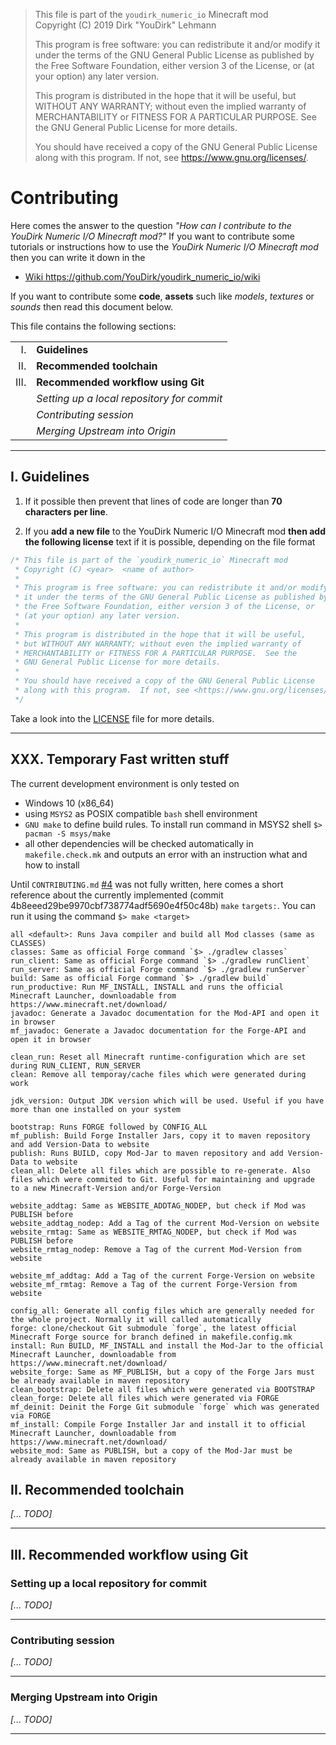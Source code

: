 > This file is part of the `youdirk_numeric_io` Minecraft mod  
> Copyright (C) 2019  Dirk "YouDirk" Lehmann
>
> This program is free software: you can redistribute it and/or modify
> it under the terms of the GNU General Public License as published by
> the Free Software Foundation, either version 3 of the License, or
> (at your option) any later version.
>
> This program is distributed in the hope that it will be useful,
> but WITHOUT ANY WARRANTY; without even the implied warranty of
> MERCHANTABILITY or FITNESS FOR A PARTICULAR PURPOSE.  See the
> GNU General Public License for more details.
>
> You should have received a copy of the GNU General Public License
> along with this program.  If not, see <https://www.gnu.org/licenses/>.


Contributing
============

Here comes the answer to the question _"How can I contribute to the
YouDirk Numeric I/O Minecraft mod?"_ If you want to contribute some
tutorials or instructions how to use the *YouDirk Numeric I/O
Minecraft mod* then you can write it down in the

* [Wiki https://github.com/YouDirk/youdirk_numeric_io/wiki
  ](https://github.com/YouDirk/youdirk_numeric_io/wiki)

If you want to contribute some **code**, **assets** such like
*models*, *textures* or *sounds* then read this document below.

This file contains the following sections:

|         |                                            |
|-------: | -------------------------------------------|
|      I. | **Guidelines**                             |
|     II. | **Recommended toolchain**                  |
|    III. | **Recommended workflow using Git**         |
|         | _Setting up a local repository for commit_ |
|         | _Contributing session_                     |
|         | _Merging Upstream into Origin_             |

**********************************************************************

I. Guidelines
-------------

1. If it possible then prevent that lines of code are longer than **70
   characters per line**.

2. If you **add a new file** to the YouDirk Numeric I/O Minecraft mod
   **then add the following license** text if it is possible,
   depending on the file format  
```java
/* This file is part of the `youdirk_numeric_io` Minecraft mod
 * Copyright (C) <year>  <name of author>
 *
 * This program is free software: you can redistribute it and/or modify
 * it under the terms of the GNU General Public License as published by
 * the Free Software Foundation, either version 3 of the License, or
 * (at your option) any later version.
 *
 * This program is distributed in the hope that it will be useful,
 * but WITHOUT ANY WARRANTY; without even the implied warranty of
 * MERCHANTABILITY or FITNESS FOR A PARTICULAR PURPOSE.  See the
 * GNU General Public License for more details.
 *
 * You should have received a copy of the GNU General Public License
 * along with this program.  If not, see <https://www.gnu.org/licenses/>.
 */
```
   Take a look into the [LICENSE](LICENSE) file for more details.

**********************************************************************

XXX. Temporary Fast written stuff
---------------------------------

The current development environment is only tested on
* Windows 10 (x86_64)
* using `MSYS2` as POSIX compatible `bash` shell environment
* `GNU make` to define build rules. To install run command in MSYS2 shell `$> pacman -S msys/make`
* all other dependencies will be checked automatically in `makefile.check.mk` and outputs an error with an instruction what and how to install

Until `CONTRIBUTING.md` [#4](https://github.com/YouDirk/youdirk_numeric_io/issues/4) was not fully written, here comes a short reference about the currently implemented (commit 4b8eeed29be9970cbf738774adf5690e4f50c48b) `make` `targets:`. You can run it using the command `$> make <target>`

```make
all <default>: Runs Java compiler and build all Mod classes (same as CLASSES)
classes: Same as official Forge command `$> ./gradlew classes`
run_client: Same as official Forge command `$> ./gradlew runClient`
run_server: Same as official Forge command `$> ./gradlew runServer`
build: Same as official Forge command `$> ./gradlew build`
run_productive: Run MF_INSTALL, INSTALL and runs the official Minecraft Launcher, downloadable from https://www.minecraft.net/download/
javadoc: Generate a Javadoc documentation for the Mod-API and open it in browser
mf_javadoc: Generate a Javadoc documentation for the Forge-API and open it in browser

clean_run: Reset all Minecraft runtime-configuration which are set during RUN_CLIENT, RUN_SERVER
clean: Remove all temporay/cache files which were generated during work

jdk_version: Output JDK version which will be used. Useful if you have more than one installed on your system

bootstrap: Runs FORGE followed by CONFIG_ALL
mf_publish: Build Forge Installer Jars, copy it to maven repository and add Version-Data to website
publish: Runs BUILD, copy Mod-Jar to maven repository and add Version-Data to website
clean_all: Delete all files which are possible to re-generate. Also files which were commited to Git. Useful for maintaining and upgrade to a new Minecraft-Version and/or Forge-Version

website_addtag: Same as WEBSITE_ADDTAG_NODEP, but check if Mod was PUBLISH before
website_addtag_nodep: Add a Tag of the current Mod-Version on website
website_rmtag: Same as WEBSITE_RMTAG_NODEP, but check if Mod was PUBLISH before
website_rmtag_nodep: Remove a Tag of the current Mod-Version from website

website_mf_addtag: Add a Tag of the current Forge-Version on website
website_mf_rmtag: Remove a Tag of the current Forge-Version from website

config_all: Generate all config files which are generally needed for the whole project. Normally it will called automatically
forge: clone/checkout Git submodule `forge`, the latest official Minecraft Forge source for branch defined in makefile.config.mk
install: Run BUILD, MF_INSTALL and install the Mod-Jar to the official Minecraft Launcher, downloadable from https://www.minecraft.net/download/
website_forge: Same as MF_PUBLISH, but a copy of the Forge Jars must be already available in maven repository
clean_bootstrap: Delete all files which were generated via BOOTSTRAP
clean_forge: Delete all files which were generated via FORGE
mf_deinit: Deinit the Forge Git submodule `forge` which was generated via FORGE
mf_install: Compile Forge Installer Jar and install it to official Minecraft Launcher, downloadable from https://www.minecraft.net/download/
website_mod: Same as PUBLISH, but a copy of the Mod-Jar must be already available in maven repository
```

II. Recommended toolchain
-------------------------

*[... TODO]*

**********************************************************************

III. Recommended workflow using Git
-----------------------------------

### Setting up a local repository for commit

*[... TODO]*

----------------------------------------------------------------------

### Contributing session

*[... TODO]*

----------------------------------------------------------------------

### Merging Upstream into Origin

*[... TODO]*

**********************************************************************
